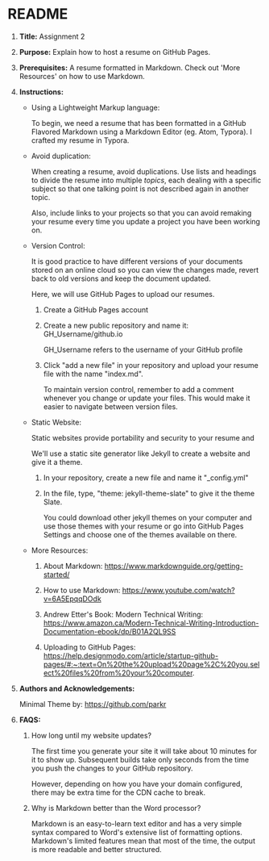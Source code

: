# README



1. **Title:** Assignment 2

2. **Purpose:** Explain how to host a resume on GitHub Pages.

3. **Prerequisites:** A resume formatted in Markdown. Check out 'More Resources' on how to use Markdown.

4. **Instructions:**

   - Using a Lightweight Markup language: 

     To begin, we need a resume that has been formatted in a GitHub Flavored Markdown using a Markdown Editor (eg. Atom, Typora). I crafted my resume in Typora. 

     

   - Avoid duplication:

     When creating a resume, avoid duplications. Use lists and headings to divide the resume into multiple *topics*, each dealing with a specific subject so that one talking point is not described again in another topic. 

     Also, include links to your projects so that you can avoid remaking your resume every time you update a project you have been working on.

     

   - Version Control:

     It is good practice to have different versions of your documents stored on an online cloud so you can view the changes made, revert back to old versions and keep the document updated. 

     Here, we will use GitHub Pages to upload our resumes.

     1. Create a GitHub Pages account

     2. Create a new public repository and name it: GH_Username/github.io  

        GH_Username refers to the username of your GitHub profile

     3. Click "add a new file" in your repository and upload your resume file with the name "index.md".

        To maintain version control, remember to add a comment whenever you change or update your files. This would make it easier to navigate between version files.

        

   - Static Website:

     Static websites provide portability and security to your resume and 

     We'll use a static site generator like Jekyll to create a website and give it a theme.

     1. In your repository, create a new file and name it "_config.yml"

     2. In the file, type, "theme: jekyll-theme-slate" to give it the theme Slate. 

        You could download other jekyll themes on your computer and use those themes with your resume or go into GitHub Pages Settings and choose one of the themes available on there.

        

   - More Resources:

     1. About Markdown: https://www.markdownguide.org/getting-started/

     2. How to use Markdown: https://www.youtube.com/watch?v=6A5EpqqDOdk

     3. Andrew Etter's Book: Modern Technical Writing: https://www.amazon.ca/Modern-Technical-Writing-Introduction-Documentation-ebook/dp/B01A2QL9SS

     4. Uploading to GitHub Pages: https://help.designmodo.com/article/startup-github-pages/#:~:text=On%20the%20upload%20page%2C%20you,select%20files%20from%20your%20computer.

        

5. **Authors and Acknowledgements:**

   Minimal Theme by: https://github.com/parkr

6. **FAQS:**

   1. How long until my website updates?

      The first time you generate your site it will take about 10 minutes for it to show up. Subsequent builds take only seconds from the time you push the changes to your GitHub repository.

      However, depending on how you have your domain configured, there may be extra time for the CDN cache to break.

   2. Why is Markdown better than the Word processor?

      Markdown is an easy-to-learn text editor and has a very simple syntax compared to Word's extensive list of formatting options. Markdown's limited features mean that most of the time, the output is more readable and better structured.
